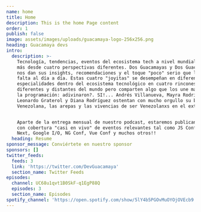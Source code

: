 ```yaml
---
name: home
title: Home
description: This is the home Page content
order: 1
publish: false
image: assets/images/uploads/guacamaya-logo-256x256.png
heading: Guacamaya devs
intro:
  description: >-
    Tecnología, tendencias, eventos del ecosistema tech a nivel mundial y algo
    más desde cuatro perspectivas diferentes. Dos Guacamayas y Dos Guacamayos
    nos dan sus insights, recomendaciones y el toque "poco" serio que le hace
    falta al día a día. Estas cuatro "joyitas" se desempeñan en diferentes
    especialidades dentro del ecosistema tecnológico en cuatro rincones
    diferentes y distantes del mundo pero comparten algo que los une mas allá de
    la programación: adivinaron?. SI!... Andrés Villanueva, Mayra Rodríguez,
    Leonardo Graterol y Diana Rodríguez ostentan con mucho orgullo su bandera
    Venezolana, las arepas y las vivencias de ser Venezolanxs en el exterior.


    Aparte de la entrega mensual de nuestro podcast, estaremos publicando micros
    con cobertura "casi en vivo" de eventos relevantes tal como JS Conf, Google
    Next, Google I/O, NG Conf, Vue Conf y muchos otros!!
  heading: Resume
sponsor_message: Conviértete en nuestro sponsor
sponsors: []
twitter_feeds:
  feeds: 3
  link: 'https://twitter.com/DevGuacamaya'
  section_name: Twitter Feeds
episodes:
  channel: UC68u1qvt1B0SkF-q1EgP88Q
  episodes: 3
  section_name: Episodes
spotify_channel: 'https://open.spotify.com/show/5lY4b5PGOvMuOYOjOVEcb9'
---
```


